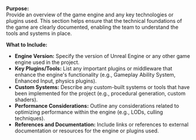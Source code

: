**Purpose:**  
Provide an overview of the game engine and any key technologies or plugins used. This section helps ensure that the technical foundations of the game are clearly documented, enabling the team to understand the tools and systems in place.

**What to Include:**

- **Engine Version:** Specify the version of Unreal Engine or any other game engine used in the project.
- **Key Plugins/Tools:** List any important plugins or middleware that enhance the engine's functionality (e.g., Gameplay Ability System, Enhanced Input, physics plugins).
- **Custom Systems:** Describe any custom-built systems or tools that have been implemented for the project (e.g., procedural generation, custom shaders).
- **Performance Considerations:** Outline any considerations related to optimizing performance within the engine (e.g., LODs, culling techniques).
- **References and Documentation:** Include links or references to external documentation or resources for the engine or plugins used.